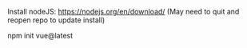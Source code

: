 Install nodeJS: https://nodejs.org/en/download/
(May need to quit and reopen repo to update install)

npm init vue@latest